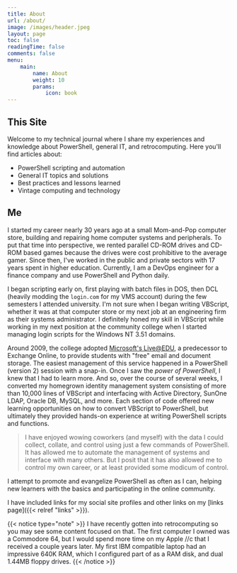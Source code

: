 ```yaml
---
title: About
url: /about/
image: /images/header.jpeg
layout: page
toc: false
readingTime: false
comments: false
menu: 
    main:
        name: About
        weight: 10
        params:
            icon: book
---
```


## This Site

Welcome to my technical journal where I share my experiences and knowledge about PowerShell, general IT, and retrocomputing. Here you'll find articles about:

* PowerShell scripting and automation
* General IT topics and solutions
* Best practices and lessons learned
* Vintage computing and technology

## Me

I started my career nearly 30 years ago at a small Mom-and-Pop computer store, building and repairing home computer systems and peripherals.
To put that time into perspective, we rented parallel CD-ROM drives and CD-ROM based games because the drives were cost prohibitive to the average gamer.
Since then, I've worked in the public and private sectors with 17 years spent in higher education.
Currently, I am a DevOps engineer for a finance company and use PowerShell and Python daily.

I began scripting early on, first playing with batch files in DOS, then DCL (heavily modding the `login.com` for my VMS account) during the few semesters I attended university.
I'm not sure when I began writing VBScript, whether it was at that computer store or my next job at an engineering firm as their systems administrator.
I definitely honed my skill in VBScript while working in my next position at the community college when I started managing login scripts for the Windows NT 3.51 domains.

Around 2009, the college adopted [Microsoft's Live@EDU](https://en.wikipedia.org/wiki/Microsoft_365#Office_365_Education), a predecessor to Exchange Online, to provide students with "free" email and document storage.
The easiest management of this service happened in a PowerShell (version 2) session with a snap-in.
Once I saw the *power of PowerShell*, I knew that I had to learn more.
And so, over the course of several weeks, I converted my homegrown identity management system consisting of more than 10,000 lines of VBScript and interfacing with Active Directory, SunOne LDAP, Oracle DB, MySQL, and more.
Each section of code offered new learning opportunities on how to convert VBScript to PowerShell, but ultimately they provided hands-on experience at writing PowerShell scripts and functions.

> I have enjoyed wowing coworkers (and myself) with the data I could collect, collate, and control using just a few commands of PowerShell.
> It has allowed me to automate the management of systems and interface with many others.
> But I posit that it has also allowed me to control my own career, or at least provided some modicum of control.

I attempt to promote and evangelize PowerShell as often as I can, helping new learners with the basics and participating in the online community.

I have included links for my social site profiles and other links on my [links page]({{< relref "links" >}}).

{{< notice type="note" >}}
I have recently gotten into retrocomputing so you may see some content focused on that.
The first computer I owned was a Commodore 64, but I would spend more time on my Apple //c that I received a couple years later.
My first IBM compatible laptop had an impressive 640K RAM, which I configured part of as a RAM disk, and dual 1.44MB floppy drives.
{{< /notice >}}

